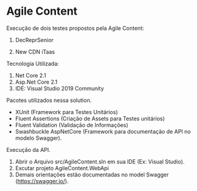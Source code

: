 # Agile Content 

Execução de dois testes propostos pela Agile Content:

1. DecReprSenior

2. New CDN iTaas

Tecnologia Utilizada:

1. Net Core 2.1
2. Asp.Net Core 2.1
3. IDE: Visual Studio 2019 Community

Pacotes utilizados nessa solution.

- XUnit (Framework para Testes Unitários)
- Fluent Assertions (Criação de Assets para Testes unitários)
- Fluent Validation (Validação de Informações)
- Swashbuckle AspNetCore (Framework para documentação de API no modelo Swagger).

Execução da API.

1. Abrir o Arquivo src/AgileContent.sln em sua IDE (Ex: Visual Studio).
2. Excutar projeto AgileContent.WebApi
3. Demais orientações estão documentadas no model Swagger (https://swagger.io/).
